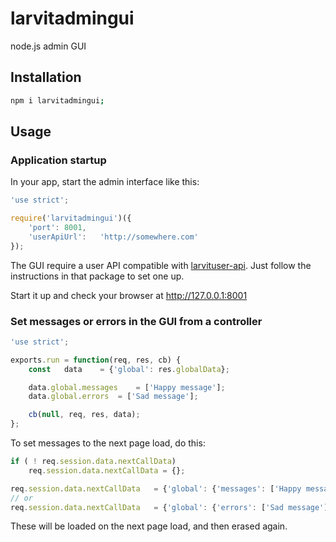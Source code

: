 # larvitadmingui

node.js admin GUI

## Installation

```bash
npm i larvitadmingui;
```

## Usage

### Application startup

In your app, start the admin interface like this:


```javascript
'use strict';

require('larvitadmingui')({
	'port':	8001,
	'userApiUrl':	'http://somewhere.com'
});
```

The GUI require a user API compatible with [larvituser-api](https://github.com/larvit/larvituser-api). Just follow the instructions in that package to set one up.

Start it up and check your browser at http://127.0.0.1:8001

### Set messages or errors in the GUI from a controller

```javascript
'use strict';

exports.run = function(req, res, cb) {
	const	data	= {'global': res.globalData};

	data.global.messages	= ['Happy message'];
	data.global.errors	= ['Sad message'];

	cb(null, req, res, data);
};
```

To set messages to the next page load, do this:

```javascript
if ( ! req.session.data.nextCallData)
	req.session.data.nextCallData = {};

req.session.data.nextCallData	= {'global': {'messages': ['Happy message']}};
// or
req.session.data.nextCallData	= {'global': {'errors': ['Sad message']}};
```

These will be loaded on the next page load, and then erased again.
